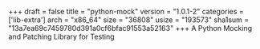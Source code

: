 +++
draft = false
title = "python-mock"
version = "1.0.1-2"
categories = ['lib-extra']
arch = "x86_64"
size = "36808"
usize = "193573"
sha1sum = "13a7ea69c7459780d391a0cf6bfac91553a52163"
+++
A Python Mocking and Patching Library for Testing